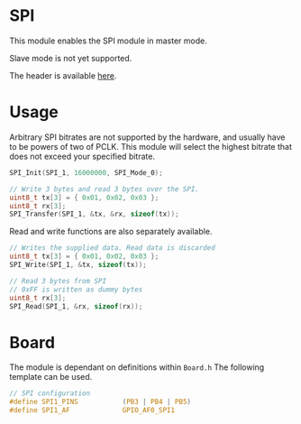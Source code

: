 # SPI
This module enables the SPI module in master mode.

Slave mode is not yet supported.

The header is available [here](../Lib/SPI.h).

# Usage

Arbitrary SPI bitrates are not supported by the hardware, and usually have to be powers of two of PCLK. This module will select the highest bitrate that does not exceed your specified bitrate.

```c
SPI_Init(SPI_1, 16000000, SPI_Mode_0);

// Write 3 bytes and read 3 bytes over the SPI.
uint8_t tx[3] = { 0x01, 0x02, 0x03 };
uint8_t rx[3];
SPI_Transfer(SPI_1, &tx, &rx, sizeof(tx));
```

Read and write functions are also separately available.
```c
// Writes the supplied data. Read data is discarded
uint8_t tx[3] = { 0x01, 0x02, 0x03 };
SPI_Write(SPI_1, &tx, sizeof(tx));

// Read 3 bytes from SPI
// 0xFF is written as dummy bytes
uint8_t rx[3];
SPI_Read(SPI_1, &rx, sizeof(rx));
```

# Board

The module is dependant on definitions within `Board.h`
The following template can be used.

```C
// SPI configuration
#define SPI1_PINS		    (PB3 | PB4 | PB5)
#define SPI1_AF			    GPIO_AF0_SPI1
```
